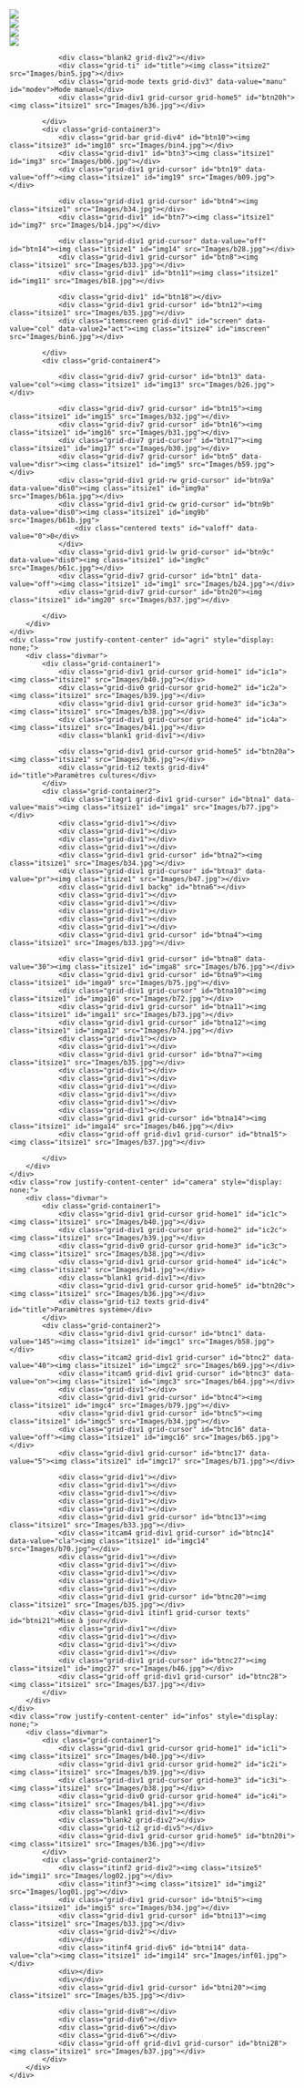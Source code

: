 <!DOCTYPE html>
<html>
<head>
	<meta charset="utf-8">
	<meta name="viewport" content="width=device width, initial-scale=1">
	<title>Interface Cormiers</title>
	<link rel="stylesheet" href="https://maxcdn.bootstrapcdn.com/bootstrap/4.0.0/css/bootstrap.min.css" integrity="sha384-Gn5384xqQ1aoWXA+058RXPxPg6fy4IWvTNh0E263XmFcJlSAwiGgFAW/dAiS6JXm" crossorigin="anonymous">
	<link rel="stylesheet" type="text/css" href="style.css">
	<script src="https://code.jquery.com/jquery-3.2.1.slim.min.js" integrity="sha384-KJ3o2DKtIkvYIK3UENzmM7KCkRr/rE9/Qpg6aAZGJwFDMVNA/GpGFF93hXpG5KkN" crossorigin="anonymous"></script>
	<script src="https://cdnjs.cloudflare.com/ajax/libs/popper.js/1.12.9/umd/popper.min.js" integrity="sha384-ApNbgh9B+Y1QKtv3Rn7W3mgPxhU9K/ScQsAP7hUibX39j7fakFPskvXusvfa0b4Q" crossorigin="anonymous"></script>
	<script src="https://maxcdn.bootstrapcdn.com/bootstrap/4.0.0/js/bootstrap.min.js" integrity="sha384-JZR6Spejh4U02d8jOt6vLEHfe/JQGiRRSQQxSfFWpi1MquVdAyjUar5+76PVCmYl" crossorigin="anonymous"></script>
	<script src="https://ajax.googleapis.com/ajax/libs/jquery/3.5.0/jquery.min.js"></script>

</head>

<body>
	<div class="row justify-content-center" id="home" style="">
		<div class="divmar">
			<div class="grid-container1">
				<div class="grid-div0 grid-cursor grid-home1" id="ic1h"><img class="itsize1" src="Images/b40.jpg"></div>
				<div class="grid-div1 grid-cursor grid-home2" id="ic2h"><img class="itsize1" src="Images/b39.jpg"></div>
				<div class="grid-div1 grid-cursor grid-home3" id="ic3h"><img class="itsize1" src="Images/b38.jpg"></div>
				<div class="grid-div1 grid-cursor grid-home4" id="ic4h"><img class="itsize1" src="Images/b41.jpg"></div>
				<div class="blank1 grid-div1"></div>
				
				<div class="blank2 grid-div2"></div>
				<div class="grid-ti" id="title"><img class="itsize2" src="Images/bin5.jpg"></div>
				<div class="grid-mode texts grid-div3" data-value="manu" id="modev">Mode manuel</div>
				<div class="grid-div1 grid-cursor grid-home5" id="btn20h"><img class="itsize1" src="Images/b36.jpg"></div>

			</div>
			<div class="grid-container3">
				<div class="grid-bar grid-div4" id="btn10"><img class="itsize3" id="img10" src="Images/bin4.jpg"></div>
				<div class="grid-div1" id="btn3"><img class="itsize1" id="img3" src="Images/b06.jpg"></div>
				<div class="grid-div1 grid-cursor" id="btn19" data-value="off"><img class="itsize1" id="img19" src="Images/b09.jpg"></div>
				
				<div class="grid-div1 grid-cursor" id="btn4"><img class="itsize1" src="Images/b34.jpg"></div>
				<div class="grid-div1" id="btn7"><img class="itsize1" id="img7" src="Images/b14.jpg"></div>
				
				<div class="grid-div1 grid-cursor" data-value="off" id="btn14"><img class="itsize1" id="img14" src="Images/b28.jpg"></div>
				<div class="grid-div1 grid-cursor" id="btn8"><img class="itsize1" src="Images/b33.jpg"></div>
				<div class="grid-div1" id="btn11"><img class="itsize1" id="img11" src="Images/b18.jpg"></div>
				
				<div class="grid-div1" id="btn18"></div>
				<div class="grid-div1 grid-cursor" id="btn12"><img class="itsize1" src="Images/b35.jpg"></div>
				<div class="itemscreen grid-div1" id="screen" data-value="col" data-value2="act"><img class="itsize4" id="imscreen" src="Images/bin6.jpg"></div>

			</div>
			<div class="grid-container4">

				<div class="grid-div7 grid-cursor" id="btn13" data-value="col"><img class="itsize1" id="img13" src="Images/b26.jpg"></div>
				
				<div class="grid-div7 grid-cursor" id="btn15"><img class="itsize1" id="img15" src="Images/b32.jpg"></div>
				<div class="grid-div7 grid-cursor" id="btn16"><img class="itsize1" id="img16" src="Images/b31.jpg"></div>
				<div class="grid-div7 grid-cursor" id="btn17"><img class="itsize1" id="img17" src="Images/b30.jpg"></div>
				<div class="grid-div7 grid-cursor" id="btn5" data-value="disr"><img class="itsize1" id="img5" src="Images/b59.jpg"></div>
				<div class="grid-div1 grid-rw grid-cursor" id="btn9a" data-value="dis0"><img class="itsize1" id="img9a" src="Images/b61a.jpg"></div>
				<div class="grid-div1 grid-cw grid-cursor" id="btn9b" data-value="dis0"><img class="itsize1" id="img9b" src="Images/b61b.jpg">
					<div class="centered texts" id="valoff" data-value="0">0</div>
				</div>
				<div class="grid-div1 grid-lw grid-cursor" id="btn9c" data-value="dis0"><img class="itsize1" id="img9c" src="Images/b61c.jpg"></div>
				<div class="grid-div7 grid-cursor" id="btn1" data-value="off"><img class="itsize1" id="img1" src="Images/b24.jpg"></div>
				<div class="grid-div7 grid-cursor" id="btn20"><img class="itsize1" id="img20" src="Images/b37.jpg"></div>
				
			</div>
		</div>
	</div>
	<div class="row justify-content-center" id="agri" style="display: none;">
		<div class="divmar">
			<div class="grid-container1">
				<div class="grid-div1 grid-cursor grid-home1" id="ic1a"><img class="itsize1" src="Images/b40.jpg"></div>
				<div class="grid-div0 grid-cursor grid-home2" id="ic2a"><img class="itsize1" src="Images/b39.jpg"></div>
				<div class="grid-div1 grid-cursor grid-home3" id="ic3a"><img class="itsize1" src="Images/b38.jpg"></div>
				<div class="grid-div1 grid-cursor grid-home4" id="ic4a"><img class="itsize1" src="Images/b41.jpg"></div>
				<div class="blank1 grid-div1"></div>
				
				<div class="grid-div1 grid-cursor grid-home5" id="btn20a"><img class="itsize1" src="Images/b36.jpg"></div>
				<div class="grid-ti2 texts grid-div4" id="title">Paramètres cultures</div>
			</div>
			<div class="grid-container2">
				<div class="itagr1 grid-div1 grid-cursor" id="btna1" data-value="mais"><img class="itsize1" id="imga1" src="Images/b77.jpg"></div>
				<div class="grid-div1"></div>
				<div class="grid-div1"></div>
				<div class="grid-div1"></div>
				<div class="grid-div1"></div>
				<div class="grid-div1 grid-cursor" id="btna2"><img class="itsize1" src="Images/b34.jpg"></div>
				<div class="grid-div1 grid-cursor" id="btna3" data-value="pr"><img class="itsize1" src="Images/b47.jpg"></div>
				<div class="grid-div1 backg" id="btna6"></div>
				<div class="grid-div1"></div>
				<div class="grid-div1"></div>
				<div class="grid-div1"></div>
				<div class="grid-div1"></div>
				<div class="grid-div1"></div>
				<div class="grid-div1 grid-cursor" id="btna4"><img class="itsize1" src="Images/b33.jpg"></div>
				
				<div class="grid-div1 grid-cursor" id="btna8" data-value="30"><img class="itsize1" id="imga8" src="Images/b76.jpg"></div>
				<div class="grid-div1 grid-cursor" id="btna9"><img class="itsize1" id="imga9" src="Images/b75.jpg"></div>
				<div class="grid-div1 grid-cursor" id="btna10"><img class="itsize1" id="imga10" src="Images/b72.jpg"></div>
				<div class="grid-div1 grid-cursor" id="btna11"><img class="itsize1" id="imga11" src="Images/b73.jpg"></div>
				<div class="grid-div1 grid-cursor" id="btna12"><img class="itsize1" id="imga12" src="Images/b74.jpg"></div>
				<div class="grid-div1"></div>
				<div class="grid-div1"></div>
				<div class="grid-div1 grid-cursor" id="btna7"><img class="itsize1" src="Images/b35.jpg"></div>
				<div class="grid-div1"></div>
				<div class="grid-div1"></div>
				<div class="grid-div1"></div>
				<div class="grid-div1"></div>
				<div class="grid-div1"></div>
				<div class="grid-div1"></div>
				<div class="grid-div1 grid-cursor" id="btna14"><img class="itsize1" id="imga14" src="Images/b46.jpg"></div>
				<div class="grid-off grid-div1 grid-cursor" id="btna15"><img class="itsize1" src="Images/b37.jpg"></div>
				
			</div>
		</div>
	</div>
	<div class="row justify-content-center" id="camera" style="display: none;">
		<div class="divmar">
			<div class="grid-container1">
				<div class="grid-div1 grid-cursor grid-home1" id="ic1c"><img class="itsize1" src="Images/b40.jpg"></div>
				<div class="grid-div1 grid-cursor grid-home2" id="ic2c"><img class="itsize1" src="Images/b39.jpg"></div>
				<div class="grid-div0 grid-cursor grid-home3" id="ic3c"><img class="itsize1" src="Images/b38.jpg"></div>
				<div class="grid-div1 grid-cursor grid-home4" id="ic4c"><img class="itsize1" src="Images/b41.jpg"></div>
				<div class="blank1 grid-div1"></div>
				<div class="grid-div1 grid-cursor grid-home5" id="btn20c"><img class="itsize1" src="Images/b36.jpg"></div>
				<div class="grid-ti2 texts grid-div4" id="title">Paramètres système</div>
			</div>
			<div class="grid-container2">
				<div class="grid-div1 grid-cursor" id="btnc1" data-value="145"><img class="itsize1" id="imgc1" src="Images/b58.jpg"></div>
				<div class="itcam2 grid-div1 grid-cursor" id="btnc2" data-value="40"><img class="itsize1" id="imgc2" src="Images/b69.jpg"></div>
				<div class="itcam5 grid-div1 grid-cursor" id="btnc3" data-value="on"><img class="itsize1" id="imgc3" src="Images/b64.jpg"></div>
				<div class="grid-div1"></div>
				<div class="grid-div1 grid-cursor" id="btnc4"><img class="itsize1" id="imgc4" src="Images/b79.jpg"></div>
				<div class="grid-div1 grid-cursor" id="btnc5"><img class="itsize1" id="imgc5" src="Images/b34.jpg"></div>
				<div class="grid-div1 grid-cursor" id="btnc16" data-value="off"><img class="itsize1" id="imgc16" src="Images/b65.jpg"></div>
				<div class="grid-div1 grid-cursor" id="btnc17" data-value="5"><img class="itsize1" id="imgc17" src="Images/b71.jpg"></div>
				
				<div class="grid-div1"></div>
				<div class="grid-div1"></div>
				<div class="grid-div1"></div>
				<div class="grid-div1"></div>
				<div class="grid-div1"></div>
				<div class="grid-div1 grid-cursor" id="btnc13"><img class="itsize1" src="Images/b33.jpg"></div>
				<div class="itcam4 grid-div1 grid-cursor" id="btnc14" data-value="cla"><img class="itsize1" id="imgc14" src="Images/b70.jpg"></div>
				<div class="grid-div1"></div>
				<div class="grid-div1"></div>
				<div class="grid-div1"></div>
				<div class="grid-div1"></div>
				<div class="grid-div1"></div>
				<div class="grid-div1 grid-cursor" id="btnc20"><img class="itsize1" src="Images/b35.jpg"></div>
				<div class="grid-div1 itinf1 grid-cursor texts" id="btni21">Mise à jour</div>
				<div class="grid-div1"></div>
				<div class="grid-div1"></div>
				<div class="grid-div1"></div>
				<div class="grid-div1"></div>
				<div class="grid-div1 grid-cursor" id="btnc27"><img class="itsize1" id="imgc27" src="Images/b46.jpg"></div>
				<div class="grid-off grid-div1 grid-cursor" id="btnc28"><img class="itsize1" src="Images/b37.jpg"></div>
			</div>
		</div>
	</div>
	<div class="row justify-content-center" id="infos" style="display: none;">
		<div class="divmar">
			<div class="grid-container1">
				<div class="grid-div1 grid-cursor grid-home1" id="ic1i"><img class="itsize1" src="Images/b40.jpg"></div>
				<div class="grid-div1 grid-cursor grid-home2" id="ic2i"><img class="itsize1" src="Images/b39.jpg"></div>
				<div class="grid-div1 grid-cursor grid-home3" id="ic3i"><img class="itsize1" src="Images/b38.jpg"></div>
				<div class="grid-div0 grid-cursor grid-home4" id="ic4i"><img class="itsize1" src="Images/b41.jpg"></div>
				<div class="blank1 grid-div1"></div>
				<div class="blank2 grid-div2"></div>
				<div class="grid-ti2 grid-div5"></div>
				<div class="grid-div1 grid-cursor grid-home5" id="btn20i"><img class="itsize1" src="Images/b36.jpg"></div>
			</div>
			<div class="grid-container2">
				<div class="itinf2 grid-div2"><img class="itsize5" id="imgi1" src="Images/log02.jpg"></div>
				<div class="itinf3"><img class="itsize1" id="imgi2" src="Images/log01.jpg"></div>
				<div class="grid-div1 grid-cursor" id="btni5"><img class="itsize1" id="imgi5" src="Images/b34.jpg"></div>
				<div class="grid-div1 grid-cursor" id="btni13"><img class="itsize1" src="Images/b33.jpg"></div>
				<div class="grid-div2"></div>
				<div></div>
				<div class="itinf4 grid-div6" id="btni14" data-value="cla"><img class="itsize1" id="imgi14" src="Images/inf01.jpg"></div>
				<div></div>
				<div></div>
				<div class="grid-div1 grid-cursor" id="btni20"><img class="itsize1" src="Images/b35.jpg"></div>
				
				<div class="grid-div8"></div>
				<div class="grid-div6"></div>
				<div class="grid-div6"></div>
				<div class="grid-div6"></div>
				<div class="grid-off grid-div1 grid-cursor" id="btni28"><img class="itsize1" src="Images/b37.jpg"></div>
			</div>
		</div>
	</div>
</body>
</html>

<script>
	$(document).ready(function(){
		$('#btn1').click(function(){
			var value = document.getElementById('btn1').getAttribute('data-value');
			var value2 = document.getElementById('btn5').getAttribute('data-value');
			if (value == "off") {
				$('#img1').attr('src','Images/b23.jpg');
				document.getElementById('btn1').setAttribute('data-value','on');
				if (value2 == "disr") {
					$('#img5').attr('src','Images/b19.jpg');
					document.getElementById('btn5').setAttribute('data-value','r');
				} else {
					$('#img5').attr('src','Images/b20.jpg');
					document.getElementById('btn5').setAttribute('data-value','l');
				}	
				$('#img9a').attr('src','Images/b22a.jpg');
				document.getElementById('btn9a').setAttribute('data-value','0');
				$('#img9b').attr('src','Images/b22b.jpg');
				document.getElementById('btn9b').setAttribute('data-value','0');
				$('#img9c').attr('src','Images/b22c.jpg');
				document.getElementById('btn9c').setAttribute('data-value','0');
			} else {
				$('#img1').attr('src','Images/b24.jpg');
				document.getElementById('btn1').setAttribute('data-value','off');
				if (value2 == "r") {
					$('#img5').attr('src','Images/b59.jpg');
					document.getElementById('btn5').setAttribute('data-value','disr');
				} else {
					$('#img5').attr('src','Images/b60.jpg');
					document.getElementById('btn5').setAttribute('data-value','disl');
				}	
				$('#img9a').attr('src','Images/b61a.jpg');
				document.getElementById('btn9a').setAttribute('data-value','dis0');
				$('#img9b').attr('src','Images/b61b.jpg');
				document.getElementById('btn9b').setAttribute('data-value','dis0');
				$('#img9c').attr('src','Images/b61c.jpg');
				document.getElementById('btn9c').setAttribute('data-value','dis0');
			}
		});
		$('#btn5').click(function(){
			var value = document.getElementById('btn5').getAttribute('data-value');
			if (value !== "disr" && value !== "disl") {
				if (value == "r") {
					$('#img5').attr('src','Images/b20.jpg');
					document.getElementById('btn5').setAttribute('data-value','l');
				} else {
					$('#img5').attr('src','Images/b19.jpg');
					document.getElementById('btn5').setAttribute('data-value','r');
				}
			}
		});
		$('#btn9a').click(function(){
			var value = parseInt(document.getElementById('valoff').getAttribute('data-value'));
			value = value + 5;
			document.getElementById('valoff').setAttribute('data-value',value);
			$('#valoff').text(value);
		});
		$('#btn9c').click(function(){
			var value = parseInt(document.getElementById('valoff').getAttribute('data-value'));
			if (value > 4) {
				value = value - 5;
				document.getElementById('valoff').setAttribute('data-value',value);
				$('#valoff').text(value);
			}
		});
		$('#btn13').click(function(){
			var value = document.getElementById('btn13').getAttribute('data-value');
			var screenval = document.getElementById('screen').getAttribute('data-value2');
			if (value == "col") {
				$('#img13').attr('src','Images/b27.jpg');
				if (screenval == "act") {
					$('#imscreen').attr('src','Images/bin7.jpg');
				}
				document.getElementById('btn13').setAttribute('data-value','blk');
				document.getElementById('screen').setAttribute('data-value','blk');
			} else {
				$('#img13').attr('src','Images/b26.jpg');
				if (screenval == "act") {
					$('#imscreen').attr('src','Images/bin6.jpg');
				}
				document.getElementById('btn13').setAttribute('data-value','col');
				document.getElementById('screen').setAttribute('data-value','col');
			}
		});
		$('#btn20h').click(function(){
			var value = document.getElementById('modev').getAttribute('data-value');
			if (value == "manu") {
				$('#modev').text('Mode auto');
				document.getElementById('modev').setAttribute('data-value','auto');
				$('#img14').attr('src','Images/b28.jpg');
				document.getElementById('btn14').setAttribute('data-value','off');
			} else {
				$('#modev').text('Mode manuel');
				document.getElementById('modev').setAttribute('data-value','manu');
				$('#img14').attr('src','Images/b28.jpg');
				document.getElementById('btn14').setAttribute('data-value','off');
			}
		});
		$('#btn14').click(function(){
			var value = document.getElementById('btn14').getAttribute('data-value');
			if (value == "off") {
				$('#img14').attr('src','Images/b29.jpg');
				document.getElementById('btn14').setAttribute('data-value','on');
				$('#modev').text('Mode palpeur');
				document.getElementById('modev').setAttribute('data-value','palp');
			} else {
				$('#img14').attr('src','Images/b28.jpg');
				document.getElementById('btn14').setAttribute('data-value','off');
				$('#modev').text('Mode manuel');
				document.getElementById('modev').setAttribute('data-value','manu');
			}
		});
		$('#btna13').click(function(){
			var value = document.getElementById('btna13').getAttribute('data-value');
			if (value == "col") {
				$('#imga13').attr('src','Images/b27.jpg');
				$('#imascreen').attr('src','Images/bin7.jpg');
				document.getElementById('btna13').setAttribute('data-value','blk');
			} else {
				$('#imga13').attr('src','Images/b26.jpg');
				$('#imascreen').attr('src','Images/bin6.jpg');
				document.getElementById('btna13').setAttribute('data-value','col');
			}
		});

		$('#btnc3').click(function(){
			var value = document.getElementById('btnc3').getAttribute('data-value');
			var screenval = document.getElementById('screen').getAttribute('data-value');
			if (value == "on") {
				$('#imgc3').attr('src','Images/b63.jpg');
				$('#imscreen').attr('src','Images/bin9.jpg');
				$('#img10').attr('src','Images/bin8.jpg');
				document.getElementById('btnc3').setAttribute('data-value','off');
				document.getElementById('screen').setAttribute('data-value2','des');
			} else {
				$('#imgc3').attr('src','Images/b64.jpg');
				$('#img10').attr('src','Images/bin4.jpg');
				if (screenval == "col") {
					$('#imscreen').attr('src','Images/bin6.jpg');
				} else {
					$('#imscreen').attr('src','Images/bin7.jpg');
				}
				document.getElementById('btnc3').setAttribute('data-value','on');
				document.getElementById('screen').setAttribute('data-value2','act');
			}
		});

		$('#btnc16').click(function(){
			var value = document.getElementById('btnc16').getAttribute('data-value');
			if (value == "on") {
				$('#imgc16').attr('src','Images/b65.jpg');
				document.getElementById('btnc16').setAttribute('data-value','off');
			} else {
				$('#imgc16').attr('src','Images/b66.jpg');
				document.getElementById('btnc16').setAttribute('data-value','on');
			}
		});

		$('#ic1a,#ic1c,#ic1i').click(function(){
			document.getElementById('home').setAttribute('style','');
			document.getElementById('agri').setAttribute('style','display: none;');
			document.getElementById('camera').setAttribute('style','display: none;');
			document.getElementById('infos').setAttribute('style','display: none;');
		});

		$('#ic2h,#ic2c,#ic2i').click(function(){
			document.getElementById('home').setAttribute('style','display: none;');
			document.getElementById('agri').setAttribute('style','');
			document.getElementById('camera').setAttribute('style','display: none;');
			document.getElementById('infos').setAttribute('style','display: none;');
		});

		$('#ic3h,#ic3a,#ic3i').click(function(){
			document.getElementById('home').setAttribute('style','display: none;');
			document.getElementById('agri').setAttribute('style','display: none;');
			document.getElementById('camera').setAttribute('style','');
			document.getElementById('infos').setAttribute('style','display: none;');
		});

		$('#ic4h,#ic4a,#ic4c').click(function(){
			document.getElementById('home').setAttribute('style','display: none;');
			document.getElementById('agri').setAttribute('style','display: none;');
			document.getElementById('camera').setAttribute('style','display: none;');
			document.getElementById('infos').setAttribute('style','');
		});
		$('#btn20,#btna15,#btnc28,#btni28').click(function(){
			if (confirm("Voulez-vous éteindre l'interface ?")) {
				window.close();
			}
		});
		$('#btn12,#btna7,#btnc20,#btni20').click(function(){
			alert("Ce bouton permet d'accéder au mode administrateur pour un réglage plus complexe de l'interface.\n\nCette partie n'est pas disponible pour l'utilisateur");
		});
		$('#btn8,#btna4,#btnc13,#btni5').click(function(){
			alert("Ce bouton permet d'enregistrer la configuration actuelle avec tous ses paramètres.\n\nCela permet de pouvoir ensuite de l'ouvrir rapidement et de ne pas avoir à tout reparamétrer.");
		});
		$('#btn4,#btna2,#btnc5,#btni5').click(function(){
			alert("Ce bouton permet d'accéder aux différentes configurations enregistrées.");
		});
		$('#btna1').click(function(){
			alert("Ce bouton permet d'accéder à une liste de configurations déjà pré-enregistrées.");
		});
		$('#btna3').click(function(){
			alert("Ce bouton permet d'aller modifier la couleur de la plantation de vant être détectée par la caméra.\n\nCe réglage est nécessaire afin d'ajuster la détection en fonction de la plantation et de son environnement.\n\nLa couleur sélectionnée actuellement est visible dans la case à côté, ici pour la couleur verte.");
		});
		$('#btna8').click(function(){
			alert("Ce bouton permet de renseigner la hauteur de la plantation.");
		});
		$('#btna9').click(function(){
			alert("Ce bouton permet de renseigner la largeur de la plantation.");
		});
		$('#btna10').click(function(){
			alert("Ce bouton permet de renseigner l'écartement entre rangs.");
		});
		$('#btna11').click(function(){
			alert("Ce bouton permet de renseigner la distance entre 2 plants du même rang.");
		});
		$('#btna12').click(function(){
			alert("Ce bouton permet de renseigner le nombre de rangs devant être détectés par la caméra pour le guidage.");
		});
		$('#btnc1').click(function(){
			alert("Ce bouton permet de renseigner la hauteur actuelle de la caméra.");
		});
		$('#btnc2').click(function(){
			alert("Ce bouton permet de renseigner l'angle actuelle de la caméra.");
		});
		$('#btnc17').click(function(){
			alert("Ce bouton permet de renseigner la vitesse du tracteur. Ce paramètre est utilisé quand l'utilisateur ne souhaite pas utiliser le gps.");
		});
		$('#btnc14').click(function(){
			alert("Ce bouton permet d'affiner la détection des rangs par la caméra.");
		});
		$('#btn15').click(function(){
			alert("Ce bouton permet de déplacer manuellement la bineuse vers la gauche.");
		});
		$('#btn16').click(function(){
			alert("Ce bouton permet de recentrer manuellement la bineuse.");
		});
		$('#btn17').click(function(){
			alert("Ce bouton permet de déplacer manuellement la bineuse vers la droite.");
		});
		$('#btn3').click(function(){
			alert("Cette image donne la vitesse de déplacement, soit détectée par le gps, soit rentrée manuellement par l'utilisateur s'il a désactivé le gps.\n\nDans le cas d'une perte de signal par le gps, une autre image informera du problème.");
		});
		$('#btn7').click(function(){
			alert("Cette image permet de savoir si l'ensemble du guidage + bineuse est relevé ou non.");
		});
		$('#btn11').click(function(){
			alert("Cette image indique la position de la partie mobile du guidage par rapport à la partie fixe.\n\nCela permet de savoir si les vérins auront la course suffisante pour un bon fonctionnement du guidage.\n\nAussi; cette image permet de prévenir l'utilisatur d'éventuels défauts, électrique, branchement etc.");
		});
		$('#btn19').click(function(){
			alert("Cette image indique la position détectée de la bineuse par rapport aux rangs de la plantation.\n\nCette image informera aussi dans le cas où les modules de la bineuse sont trop proches de la plantation.");
		});
		$('#btn10').click(function(){
			alert("Cette barre permet de connaitre en pourcentage la qualité de détection de la plantation par la caméra.\n\nCette barre est à 0% dans le cas où la caméra est désactivée.");
		});
		$('#title').click(function(){
			alert("Cette barre donne visuellement la position latéral de l'appareil.");
		});
		$('#btnc27, #btna14').click(function(){
			alert("Ce bouton permet d'annuler les modifications effectuées.")
		});

	});
</script>

